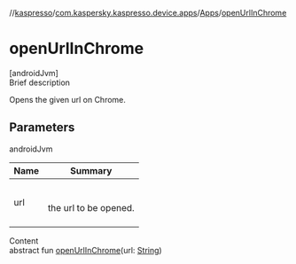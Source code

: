 //[kaspresso](../../index.md)/[com.kaspersky.kaspresso.device.apps](../index.md)/[Apps](index.md)/[openUrlInChrome](open-url-in-chrome.md)



# openUrlInChrome  
[androidJvm]  
Brief description  


Opens the given url on Chrome.



## Parameters  
  
androidJvm  
  
|  Name|  Summary| 
|---|---|
| url| <br><br>the url to be opened.<br><br>
  
  
Content  
abstract fun [openUrlInChrome](open-url-in-chrome.md)(url: [String](https://kotlinlang.org/api/latest/jvm/stdlib/kotlin/-string/index.html))  



